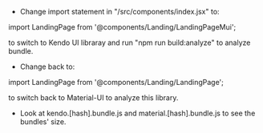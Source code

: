 - Change import statement in "/src/components/index.jsx" to:

import LandingPage from '@components/Landing/LandingPageMui';

to switch to Kendo UI libraray and run "npm run build:analyze" to analyze bundle.

- Change back to:

import LandingPage from '@components/Landing/LandingPage';

to switch back to Material-UI to analyze this library.

- Look at kendo.[hash].bundle.js and material.[hash].bundle.js to see the bundles' size.